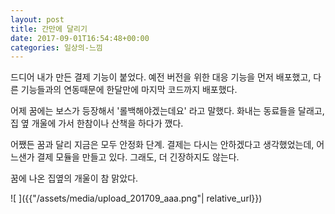 ```yaml
---
layout: post
title: 간만에 달리기
date: 2017-09-01T16:54:48+00:00
categories: 일상의-느낌
---
```

드디어 내가 만든 결제 기능이 붙었다. 예전 버전을 위한 대응 기능을 먼저 배포했고, 다른 기능들과의 연동때문에 한달만에 마지막 코드까지 배포했다.

어제 꿈에는 보스가 등장해서 '롤백해야겠는데요' 라고 말했다. 화내는 동료들을 달래고, 집 옆 개울에 가서 한참이나 산책을 하다가 깼다.

어쨌든 꿈과 달리 지금은 모두 안정화 단계. 결제는 다시는 안하겠다고 생각했었는데, 어느샌가 결제 모듈을 만들고 있다. 그래도, 더 긴장하지도 않는다.

꿈에 나온 집옆의 개울이 참 맑았다.

![ ]({{"/assets/media/upload_201709_aaa.png"| relative_url}})
